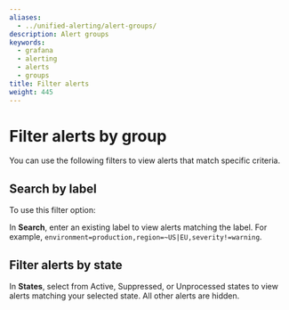 ```yaml
---
aliases:
  - ../unified-alerting/alert-groups/
description: Alert groups
keywords:
  - grafana
  - alerting
  - alerts
  - groups
title: Filter alerts
weight: 445
---
```


# Filter alerts by group

You can use the following filters to view alerts that match specific criteria.

## Search by label

To use this filter option:

In **Search**, enter an existing label to view alerts matching the label. For example, `environment=production,region=~US|EU,severity!=warning`.

## Filter alerts by state

In **States**, select from Active, Suppressed, or Unprocessed states to view alerts matching your selected state. All other alerts are hidden.

